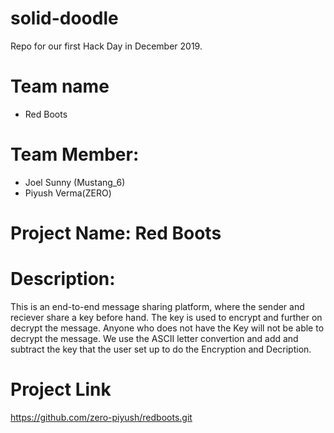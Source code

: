 # solid-doodle
Repo for our first Hack Day in December 2019.

# Team name
 * Red Boots
 
# Team Member: 
 * Joel Sunny (Mustang_6)
 * Piyush Verma(ZERO)
 
 # Project Name: Red Boots
 
 # Description: 
 This is an end-to-end message sharing platform, where the sender and reciever share a key before hand. The key is used to encrypt and further on decrypt the message. Anyone who does not have the Key will not be able to decrypt the message. 
 We use the ASCII letter convertion and add and subtract the key that the user set up to do the Encryption and Decription.  

# Project Link
https://github.com/zero-piyush/redboots.git
